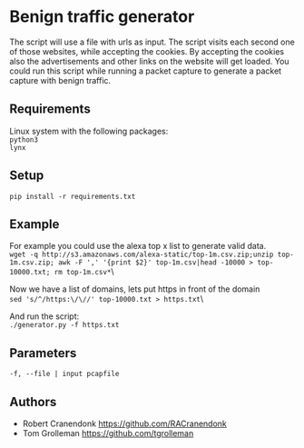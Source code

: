 # Benign traffic generator
The script will use a file with urls as input. The script visits each second one of those websites, while accepting the cookies. By accepting the cookies also the advertisements and other links on the website will get loaded. You could run this script while running a packet capture to generate a packet capture with benign traffic.

## Requirements
Linux system with the following packages:\
`python3`\
`lynx`

## Setup
`pip install -r requirements.txt`

## Example
For example you could use the alexa top x list to generate valid data. \
`wget -q http://s3.amazonaws.com/alexa-static/top-1m.csv.zip;unzip top-1m.csv.zip; awk -F ',' '{print $2}' top-1m.csv|head -10000 > top-10000.txt; rm top-1m.csv*`\

Now we have a list of domains, lets put https in front of the domain \
`sed 's/^/https:\/\//' top-10000.txt > https.txt`\

And run the script:\
`./generator.py -f https.txt`

 ## Parameters
 `-f, --file | input pcapfile`

 ## Authors

- Robert Cranendonk https://github.com/RACranendonk
- Tom Grolleman https://github.com/tgrolleman
